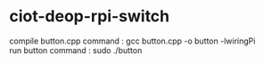 # ciot-deop-rpi-switch

compile button.cpp command : gcc button.cpp -o button -lwiringPi </br>
run button command : sudo ./button

